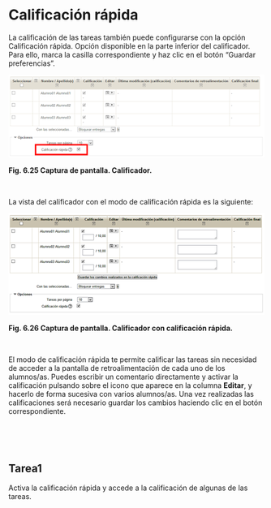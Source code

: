 
# Calificación rápida

La calificación de las tareas también puede configurarse con la opción Calificación rápida. Opción disponible en la parte inferior del calificador. Para ello, marca la casilla correspondiente y haz clic en el botón “Guardar preferencias”.


![](img/calificador-calificacion_rapida.png)

**Fig. 6.25 Captura de pantalla. Calificador.**

 

La vista del calificador con el modo de calificación rápida es la siguiente:


![](img/calificador-calificacion_rapida_2.png)

**Fig. 6.26 Captura de pantalla. Calificador con calificación rápida.**

 

El modo de calificación rápida te permite calificar las tareas sin necesidad de acceder a la pantalla de retroalimentación de cada uno de los alumnos/as. Puedes escribir un comentario directamente y activar la calificación pulsando sobre el icono que aparece en la columna **Editar**, y hacerlo de forma sucesiva con varios alumnos/as. Una vez realizadas las calificaciones será necesario guardar los cambios haciendo clic en el botón correspondiente.

 

 

## Tarea1

Activa la calificación rápida y accede a la calificación de algunas de las tareas. 

